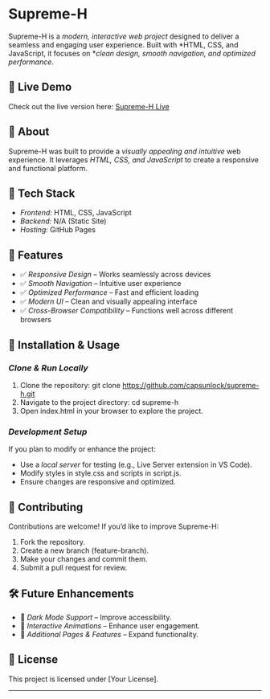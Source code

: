 # Supreme-H  

Supreme-H is a *modern, interactive web project* designed to deliver a seamless and engaging user experience. Built with *HTML, CSS, and JavaScript, it focuses on **clean design, smooth navigation, and optimized performance*.  

## 🚀 Live Demo  
Check out the live version here: [Supreme-H Live](https://capsunlock.github.io/supreme-h/)  

## 📖 About  
Supreme-H was built to provide a *visually appealing and intuitive* web experience. It leverages *HTML, CSS, and JavaScript* to create a responsive and functional platform.  

## 🔧 Tech Stack  
- *Frontend:* HTML, CSS, JavaScript  
- *Backend:* N/A (Static Site)  
- *Hosting:* GitHub Pages  

## 🎯 Features  
- ✅ *Responsive Design* – Works seamlessly across devices  
- ✅ *Smooth Navigation* – Intuitive user experience  
- ✅ *Optimized Performance* – Fast and efficient loading  
- ✅ *Modern UI* – Clean and visually appealing interface  
- ✅ *Cross-Browser Compatibility* – Functions well across different browsers  

## 📂 Installation & Usage  
### *Clone & Run Locally*  
1. Clone the repository: git clone https://github.com/capsunlock/supreme-h.git
2. Navigate to the project directory: cd supreme-h
3. Open index.html in your browser to explore the project.  

### *Development Setup*  
If you plan to modify or enhance the project:  
- Use a *local server* for testing (e.g., Live Server extension in VS Code).  
- Modify styles in style.css and scripts in script.js.  
- Ensure changes are responsive and optimized.  

## 🤝 Contributing  
Contributions are welcome! If you’d like to improve Supreme-H:  
1. Fork the repository.  
2. Create a new branch (feature-branch).  
3. Make your changes and commit them.  
4. Submit a pull request for review.  

## 🛠 Future Enhancements  
- 🔹 *Dark Mode Support* – Improve accessibility.  
- 🔹 *Interactive Animations* – Enhance user engagement.  
- 🔹 *Additional Pages & Features* – Expand functionality.  

## 📄 License  
This project is licensed under [Your License].  

---
